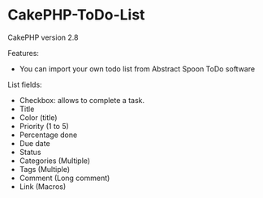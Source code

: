 # CakePHP-ToDo-List

CakePHP version 2.8

Features:
- You can import your own todo list from Abstract Spoon ToDo software

List fields:
- Checkbox: allows to complete a task.
- Title
- Color (title)
- Priority (1 to 5)
- Percentage done
- Due date
- Status
- Categories (Multiple)
- Tags (Multiple)
- Comment (Long comment)
- Link (Macros)
